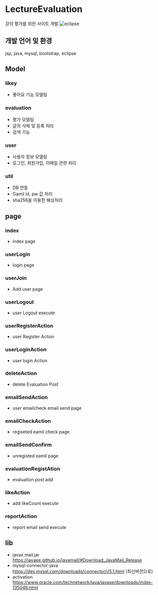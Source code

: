 # LectureEvaluation
강의 평가를 위한 사이트 개발
![eclipse](https://user-images.githubusercontent.com/42952319/84482269-6375de00-acd2-11ea-805d-a9dde2d5349a.PNG)
## 개발 언어 및 환경
jsp, java, mysql, bootstrap, eclipse

## Model

### likey
- 좋아요 기능 모델링
### evaluation
- 평가 모델링
- 글의 삭제 및 등록 처리
- 검색 기능 
### user
- 사용자 정보 모델링
- 로그인, 회원가입, 이메일 관련 처리
### util
- DB 연동
- Gamil id, pw 값 처리
- sha256을 이용한 해싱처리

## page
### index
- index page
### userLogin
- login page
### userJoin
- Add user page
### userLogout
- user Logout execute
### userRegisterAction
- user Register Action
### userLoginAction
- user login Action
### deleteAction
- delete Evaluation Post
### emailSendAction
- user emailcheck email send page
### emailCheckAction
- regiseted eamil check page
### emailSendConfirm
- unregisted eamil page
### evaluationRegistAtion
- evaluation post add
### likeAction
- add likeCount execute
### reportAction
- report email send execute


## lib
- javax.mail.jar
https://javaee.github.io/javamail/#Download_JavaMail_Release
- mysql-connector-java
https://dev.mysql.com/downloads/connector/j/5.1.html (최신버전으로)
- activation
https://www.oracle.com/technetwork/java/javase/downloads/index-135046.html
